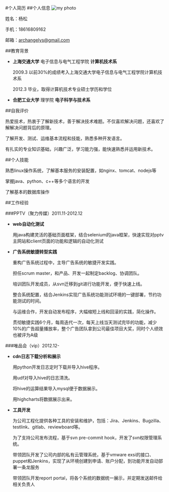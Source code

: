 #个人简历
##个人信息
![my photo](http://img1.ph.126.net/l0gTebe1sP-dJZCtBe3XWA==/3309582776264090287.jpg "my photo" )

姓名：杨松

手机：18616809162   

邮箱：archangelys@gmail.com

##教育背景
* **上海交通大学**  电子信息与电气工程学院   **计算机技术系**

  2009.3 以前30%的成绩考入上海交通大学电子信息与电气工程学院计算机技术系
  
  2012.3 毕业，取得计算机技术专业硕士学历和学位
  
* **合肥工业大学**  理学院 **电子科学与技术系**
  
##自我评价

热爱技术，热衷于了解新技术，善于解决技术难题。不仅喜欢解决问题，还喜欢了解解决问题背后的原理。

了解开发、测试、运维基本流程和技能，熟悉多种开发语言。

有扎实的专业知识基础，兴趣广泛，学习能力强，能快速熟悉并运用新技术。

##个人技能

熟悉linux操作系统，了解基本服务的安装配置，如nginx、tomcat、nodejs等

掌握java、python、c++等多个语言的开发

了解基本的数据库操作

##工作经验

###PPTV（聚力传媒）2011.11-2012.12

* **web自动化测试**

  用java构建灵活的基础页面框架，结合selenium的java框架，快速实现对pptv主网站和client页面的功能和逻辑的自动化测试

* **广告系统敏捷转型实践**

  重构广告系统过程中，主导广告系统的敏捷开发实践。
  
  担任scrum master，和产品、开发一起制定backlog、协调团队。
  
  培训团队开发成员，从svn迁移到git进行功能开发，便于快速上线。
  
  整合系统配置，结合Jenkins实现广告系统功能测试环境的一键部署，节约功能测试的时间。
  
  与运维合作，开发自动发布程序，大幅缩短上线和回滚的实践，简化操作。
  
  贯彻敏捷实践6个月，每周迭代一次，每天上线当天测试完毕的功能，减少10%的广告超量播放率，整个广告团队拿到公司最佳项目大奖，同时个人绩效也被评为A级

###唯品会（vip）2012.12-

* **cdn日志下载分析和展示**

  用python开发日志定时下载并导入hive程序。
  
  用udf对导入hive的日志清洗。
  
  将hive的运算结果导入mysql便于数据展示。
  
  用highcharts将数据展示出来。
  
* **工具开发**
  
  为公司工程化提供各种工具的安装和维护，包括：Jira、Jenkins、Bugzilla、testlink、gitlab、reviewboard等。

  为了支持公司发布流程，基于svn pre-commit hook，开发了svn权限管理系统。
  
  带领团队开发了公司内部的私有云管理系统，基于vmware exsi的接口、puppet和Jenkins，实现了从环境创建到申请、账户分配，到功能开发自动部署一条龙服务
  
  带领团队开发report portal，将各个系统的数据统一展示，并定期发送邮件给相关负责人
